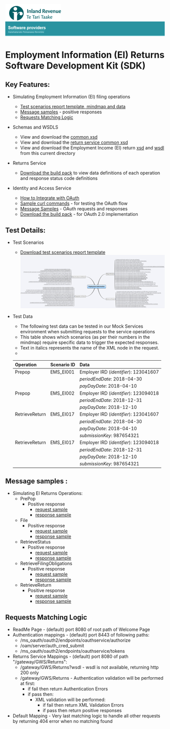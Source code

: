 ![IRD logo](../../Images/IRlogo.gif)
![Software Dev](../../Images/SoftwareDev.png)

Employment Information (EI) Returns Software Development Kit (SDK)
=======================================

Key Features:
-------------

- Simulating Employment Information (EI) filing operations
	- [Test scenarios report template, mindmap and data](#test-details)
    - [Message samples](#message-samples-) - positive responses
	- [Requests Matching Logic](#requests-matching-logic)
	
- Schemas and WSDLS
	- View and download the [common xsd](../../Schema%20-%20Common/)
	- View and download the [return service common xsd](../../Service%20-%20Return/Latest/)
	- View and download the Employment Income (EI) return [xsd](ReturnEI.v1.xsd) and [wsdl](ReturnsEIDevWsdl.wsdl) from this current directory
	
- Returns Service 
	- [Download the build pack](../../Service%20-%20Return/Latest/Gateway%20Services%20Build%20Pack%20-%20Return%20Service.pdf) to view data definitions of each operation and response status code definitions
	
- Identity and Access Service
	- [How to Integrate with OAuth](../../Service%20-%20Identity%20and%20Access/Latest/OAuth%20Authentication%20-%20How%20to%20Integrate.md)
	- [Sample curl commands](../../Service%20-%20Identity%20and%20Access/Latest/OAuth%20Authentication%20-%20How%20to%20Integrate.md) - for testing the OAuth flow
	- [Message Samples](../../Service%20-%20Identity%20and%20Access/Latest/) - OAuth requests and responses
	- [Download the build pack](../../Service%20-%20Identity%20and%20Access/Latest/Build%20pack%20-%20Identity%20and%20Access%20Services.pdf) - for OAuth 2.0 implementation   

Test Details:
-----------------

- Test Scenarios 
	- [Download test scenarios report template](Payday%20Filing%20–%20Employment%20Information%20–%20Test%20Scenarios%20Report%20Template.docx)
	![Test Scenarios](images/Employment_Information_Test_Scenarios_Mind_Map.png)

- Test Data
	- The following test data can be tested in our Mock Services environment when submitting requests to the service operations
	- This table shows which scenarios (as per their numbers in the mindmap) require specific data to trigger the expected responses. 
	- Text in italics represents the name of the XML node in the request.
	-
	
	Operation | Scenario ID | Data
	--- | --- | ---
	Prepop | EMS_EI001 | Employer IRD (*identifier*): 123041607
	 | | | *periodEndDate*: 2018-04-30
	 | | | *payDayDate*: 2018-04-10
	Prepop | EMS_EI002 | Employer IRD (*identifier*): 123094018
	 | | | *periodEndDate*: 2018-12-31
	 | | | *payDayDate*: 2018-12-10
	RetrieveReturn | EMS_EI017 | Employer IRD (*identifier*): 123041607
	 | | | *periodEndDate*: 2018-04-30
	 | | | *payDayDate*: 2018-04-10
	 | | | *submissionKey*: 987654321
	RetrieveReturn | EMS_EI017 | Employer IRD (*identifier*): 123094018
	 | | | *periodEndDate*: 2018-12-31
	 | | | *payDayDate*: 2018-12-10
	 | | | *submissionKey*: 987654321
        
Message samples :
-----------------

- Simulating EI Returns Operations:
    - PrePop
        - Positive response
            - [request sample](sample%20messages/body-ei-returnprepop-request.xml)
            - [response sample](sample%20messages/body-ei-returnprepop-response.xml)
    - File
        - Positive response
            - [request sample](sample%20messages/body-ei-returnfile-request.xml)
            - [response sample](sample%20messages/body-ei-returnfile-response.xml)
    - RetrieveStatus
        - Positive response
            - [request sample](sample%20messages/body-ei-returnstatus-request.xml)
            - [response sample](sample%20messages/body-ei-returnstatus-response.xml)
    - RetrieveFilingObligations
        - Positive response
            - [request sample](sample%20messages/body-ei-filingobligation-request.xml)
            - [response sample](sample%20messages/body-ei-filingobligation-response.xml)
    - RetrieveReturn
        - Positive response
            - [request sample](sample%20messages/body-ei-retrievereturn-request.xml)
            - [response sample](sample%20messages/body-ei-retrievereturn-response.xml)

            
Requests Matching Logic
-----------------------

- ReadMe Page - (default) port 8080 of root path of Welcome Page
- Authentication mappings - (default) port 8443 of following paths:
    - /ms_oauth/oauth2/endpoints/oauthservice/authorize
    - /oam/server/auth_cred_submit
    - /ms_oauth/oauth2/endpoints/oauthservice/tokens
- Returns Service Mappings - (default) port 8080 of path "/gateway/GWS/Returns":
    - /gateway/GWS/Returns?wsdl - wsdl is not available, returning http 200 only
    - /gateway/GWS/Returns - Authentication validation will be performed at first:
        - if fail then return Authentication Errors
        - if pass then:
            - XML validation will be performed:
                - if fail then return XML Validation Errors
                - if pass then return positive responses
- Default Mapping - Very last matching logic to handle all other requests by returning 404 error when no matching found